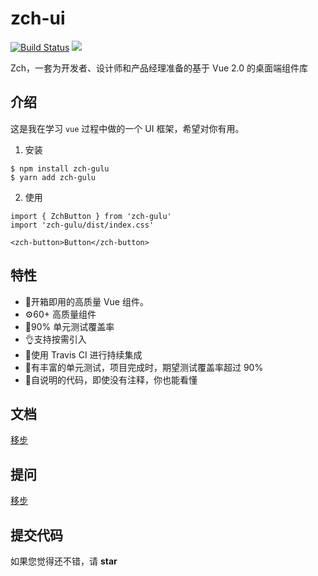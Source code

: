 # zch-ui

[![Build Status](https://travis-ci.org/zch233/zch-ui.svg?branch=master)](https://travis-ci.org/zch233/zch-ui)
[![](https://data.jsdelivr.com/v1/package/npm/zch-gulu/badge)](https://www.jsdelivr.com/package/npm/zch-gulu)

Zch，一套为开发者、设计师和产品经理准备的基于 Vue 2.0 的桌面端组件库

## 介绍

这是我在学习 `vue` 过程中做的一个 UI 框架，希望对你有用。

1. 安装

```
$ npm install zch-gulu
$ yarn add zch-gulu
```

2. 使用

```
import { ZchButton } from 'zch-gulu'
import 'zch-gulu/dist/index.css'

<zch-button>Button</zch-button>
```

## 特性

- 🥳开箱即用的高质量 Vue 组件。
- ⚙️60+ 高质量组件
- 🔧90% 单元测试覆盖率
- 👌支持按需引入
- 🚀使用 Travis CI 进行持续集成
- 👹有丰富的单元测试，项目完成时，期望测试覆盖率超过 90%
- 🌵自说明的代码，即使没有注释，你也能看懂

## 文档

[移步](https://zch233.github.io/zch-ui/)

## 提问

[移步](https://github.com/zch233/zch-ui/issues)

## 提交代码

如果您觉得还不错，请 **star**
